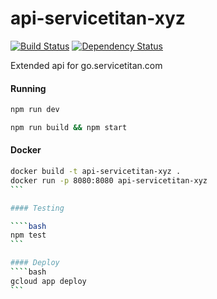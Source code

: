 # api-servicetitan-xyz
[![Build Status](http://img.shields.io/travis/brunoair/api-servicetitan-xyz/master.svg?style=flat-square)](https://travis-ci.org/brunoair/api-servicetitan-xyz)
[![Dependency Status](http://img.shields.io/david/brunoair/api-servicetitan-xyz.svg?style=flat-square)](https://github.com/brunoair/api-servicetitan-xyz/blob/master/package.json)

Extended api for go.servicetitan.com

#### Running

```bash
npm run dev
```
```bash
npm run build && npm start
```

#### Docker

````bash
docker build -t api-servicetitan-xyz .
docker run -p 8080:8080 api-servicetitan-xyz
```

#### Testing

````bash
npm test
```

#### Deploy
````bash
gcloud app deploy
```
